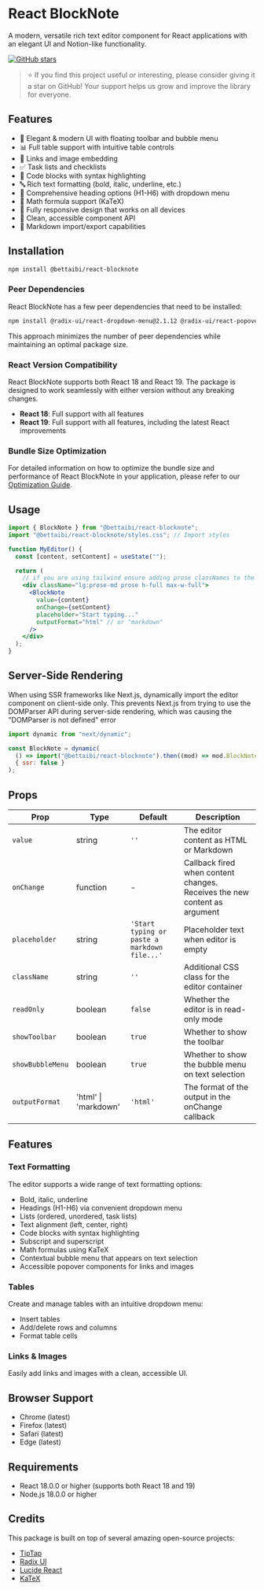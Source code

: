 # React BlockNote

A modern, versatile rich text editor component for React applications with an elegant UI and Notion-like functionality.

[![GitHub stars](https://img.shields.io/github/stars/bettaibi/react-blocknote.svg?style=social&label=Star&maxAge=2592000)](https://github.com/bettaibi/react-blocknote)

> ⭐ If you find this project useful or interesting, please consider giving it a star on GitHub! Your support helps us grow and improve the library for everyone.

## Features

- 🎨 Elegant & modern UI with floating toolbar and bubble menu
- 📊 Full table support with intuitive table controls
- 🔗 Links and image embedding
- ✅ Task lists and checklists
- 📝 Code blocks with syntax highlighting
- 🔤 Rich text formatting (bold, italic, underline, etc.)
- 📑 Comprehensive heading options (H1-H6) with dropdown menu
- 🧮 Math formula support (KaTeX)
- 📱 Fully responsive design that works on all devices
- 🎯 Clean, accessible component API
- 🔌 Markdown import/export capabilities

## Installation

```bash
npm install @bettaibi/react-blocknote
```

### Peer Dependencies

React BlockNote has a few peer dependencies that need to be installed:

```bash
npm install @radix-ui/react-dropdown-menu@2.1.12 @radix-ui/react-popover@1.1.11 katex@0.16.22
```

This approach minimizes the number of peer dependencies while maintaining an optimal package size.

### React Version Compatibility

React BlockNote supports both React 18 and React 19. The package is designed to work seamlessly with either version without any breaking changes.

- **React 18**: Full support with all features
- **React 19**: Full support with all features, including the latest React improvements

### Bundle Size Optimization

For detailed information on how to optimize the bundle size and performance of React BlockNote in your application, please refer to our [Optimization Guide](./OPTIMIZATION.md).

## Usage

```jsx
import { BlockNote } from "@bettaibi/react-blocknote";
import "@bettaibi/react-blocknote/styles.css"; // Import styles

function MyEditor() {
  const [content, setContent] = useState("");

  return (
    // if you are using tailwind ensure adding prose classNames to the BlockNote wrapper
    <div className="lg:prose-md prose h-full max-w-full">
      <BlockNote
        value={content}
        onChange={setContent}
        placeholder="Start typing..."
        outputFormat="html" // or "markdown"
      />
    </div>
  );
}
```

## Server-Side Rendering

When using SSR frameworks like Next.js, dynamically import the editor component on client-side only.
This prevents Next.js from trying to use the DOMParser API during server-side rendering, which was causing the "DOMParser is not defined" error

```jsx
import dynamic from "next/dynamic";

const BlockNote = dynamic(
  () => import("@bettaibi/react-blocknote").then((mod) => mod.BlockNote),
  { ssr: false }
);
```

## Props

| Prop             | Type                 | Default                                      | Description                                                               |
| ---------------- | -------------------- | -------------------------------------------- | ------------------------------------------------------------------------- |
| `value`          | string               | `''`                                         | The editor content as HTML or Markdown                                    |
| `onChange`       | function             | -                                            | Callback fired when content changes. Receives the new content as argument |
| `placeholder`    | string               | `'Start typing or paste a markdown file...'` | Placeholder text when editor is empty                                     |
| `className`      | string               | `''`                                         | Additional CSS class for the editor container                             |
| `readOnly`       | boolean              | `false`                                      | Whether the editor is in read-only mode                                   |
| `showToolbar`    | boolean              | `true`                                       | Whether to show the toolbar                                               |
| `showBubbleMenu` | boolean              | `true`                                       | Whether to show the bubble menu on text selection                         |
| `outputFormat`   | 'html' \| 'markdown' | `'html'`                                     | The format of the output in the onChange callback                         |

## Features

### Text Formatting

The editor supports a wide range of text formatting options:

- Bold, italic, underline
- Headings (H1-H6) via convenient dropdown menu
- Lists (ordered, unordered, task lists)
- Text alignment (left, center, right)
- Code blocks with syntax highlighting
- Subscript and superscript
- Math formulas using KaTeX
- Contextual bubble menu that appears on text selection
- Accessible popover components for links and images

### Tables

Create and manage tables with an intuitive dropdown menu:

- Insert tables
- Add/delete rows and columns
- Format table cells

### Links & Images

Easily add links and images with a clean, accessible UI.

## Browser Support

- Chrome (latest)
- Firefox (latest)
- Safari (latest)
- Edge (latest)

## Requirements

- React 18.0.0 or higher (supports both React 18 and 19)
- Node.js 18.0.0 or higher

## Credits

This package is built on top of several amazing open-source projects:

- [TipTap](https://tiptap.dev/)
- [Radix UI](https://www.radix-ui.com/)
- [Lucide React](https://lucide.dev/)
- [KaTeX](https://katex.org/)
